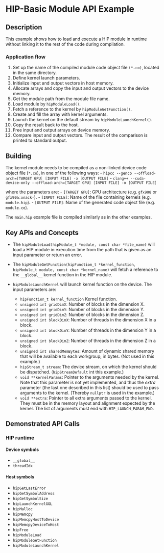 # HIP-Basic Module API Example

## Description
This example shows how to load and execute a HIP module in runtime without linking it to the rest of the code during compilation.

### Application flow
1. Set up the name of the compiled module code object file `(*.co)`, located in the same directory.
2. Define kernel launch parameters.
3. Initialize input and output vectors in host memory.
4. Allocate arrays and copy the input and output vectors to the device memory.
5. Get the module path from the module file name.
6. Load module by `hipModuleLoad()`.
7. Fetch a reference to the kernel by `hipModuleGetFunction()`.
8. Create and fill the array with kernel arguments.
9. Launch the kernel on the default stream by `hipModuleLaunchKernel()`.
10. Copy the result back to the host.
11. Free input and output arrays on device memory.
12. Compare input and output vectors. The result of the comparison is printed to standard output.

## Building
The kernel module needs to be compiled as a non-linked device code object file (`*.co`), in one of the following ways:
    - `hipcc --genco --offload-arch=[TARGET GPU] [INPUT FILE] -o [OUTPUT FILE]`
    - `clang++ --cuda-device-only --offload-arch=[TARGET GPU] [INPUT FILE] -o [OUTPUT FILE]`

where the parameters are:
    - `[TARGET GPU]`: GPU architecture (e.g. `gfx908` or `gfx90a:xnack-`).
    - `[INPUT FILE]`: Name of the file containing kernels (e.g. `module.hip`).
    - `[OUTPUT FILE]`: Name of the generated code object file (e.g. `module.co`).

The `main.hip` example file is compiled similarly as in the other examples.

## Key APIs and Concepts
- The `hipModuleLoad(hipModule_t *module, const char *file_name)` will load a HIP module in execution time from the path that is given as an input parameter or return an error.

- The `hipModuleGetFunction(hipFunction_t *kernel_function, hipModule_t module, const char *kernel_name)` will fetch a reference to the `__global__` kernel function in the HIP module.

- `hipModuleLaunchKernel` will launch kernel function on the device. The input parameters are:
    - `hipFunction_t kernel_function` Kernel function.
    - `unsigned int gridDimX`: Number of blocks in the dimension X.
    - `unsigned int gridDimY`: Number of blocks in the dimension Y.
    - `unsigned int gridDimZ`: Number of blocks in the dimension Z.
    - `unsigned int blockDimX`: Number of threads in the dimension X in a block.
    - `unsigned int blockDimY`: Number of threads in the dimension Y in a block.
    - `unsigned int blockDimZ`: Number of threads in the dimension Z in a block.
    - `unsigned int sharedMemBytes`: Amount of dynamic shared memory that will be available to each workgroup, in bytes. (Not used in this example.)
    - `hipStream_t stream`: The device stream, on which the kernel should be dispatched. (`hipStreamDefault` int this example.)
    - `void **kernelParams`: Pointer to the arguments needed by the kernel. Note that this parameter is not yet implemented, and thus the _extra_ parameter (the last one described in this list) should be used to pass arguments to the kernel. (Thereby `nullptr` is used in the example.)
    - `void **extra`: Pointer to all extra arguments passed to the kernel. They must be in the memory layout and alignment expected by the kernel. The list of arguments must end with `HIP_LAUNCH_PARAM_END`.

## Demonstrated API Calls
### HIP runtime
#### Device symbols
- `__global__`
- `threadIdx`

#### Host symbols
- `hipGetLastError`
- `hipGetSymbolAddress`
- `hipGetSymbolSize`
- `hipLaunchKernelGGL`
- `hipMalloc`
- `hipMemcpy`
- `hipMemcpyHostToDevice`
- `hipMemcpyDeviceToHost`
- `hipFree`
- `hipModuleLoad`
- `hipModuleGetFunction`
- `hipModuleLaunchKernel`
